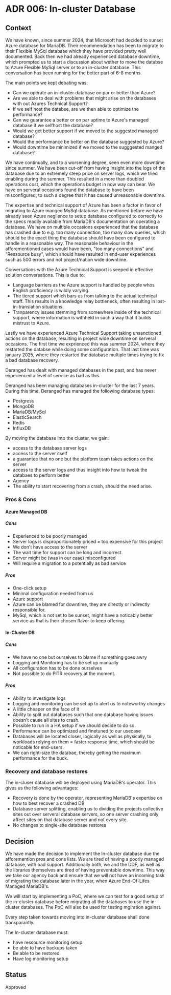 # ADR 006: In-cluster Database

## Context

We have known, since summer 2024, that Microsoft had decided to sunset Azure
database for MariaDB. Their recommendation has been to migrate to their Flexible
MySql database which they have provided pretty well documented. Back then we had
already experienced database downtime, which prompted us to start a discussion
about wether to move the databse to Azure Flexible MySql server or to an
in-cluster database. This conversation has been running for the better part of
6-8 months.

The main points we kept debating was:

- Can we operate an in-cluster database on par or better than Azure?
- Are we able to deal with problems that might arise on the databases with out
Azures Technical Support?
- If we self host the databse, are we then able to optimize the performance?
- Can we guarantee a better or on par uptime to Azure's managed database if we
selfhost the database?
- Would we get better support if we moved to the suggested managed database?
- Would the performance be better on the database suggested by Azure?
- Would downtime be minimized if we moved to the sugggested manged database?

We have continually, and to a worsening degree, seen even more downtime since
summer. We have been cut-off from having insight into the logs of the database
due to an extremely steep price on server logs, which we tried enabling during
the summer. This resulted in a more than doubled operations cost, which the
operations budget in now way can bear.
We have on serveral occasions found the database to have been misconfigured, to
such a degree that it has caused unreasonable downtime.

The expertise and technical support of Azure has been a factor in favor of
migrating to Azure manged MySql database. As mentioned before we have already
seen Azure neglience to setup database configured to correctly to the specs
readily available from MariaDB's documentation on operating a database.
We have on multiple occasions experienced that the database has crashed due to
e.g. too many connection, too many slow queries, which should be the exact thing
the database should have been configured to handle in a reasonable way.
The reasonable behaviour in the afforementioned cases would have been, "too
many connections" and "Ressource busy", which should have resulted in end-user
experiences such as 500 errors and not project/nation wide downtime.

Conversations with the Azure Technical Support is seeped in effective solution
conversations. This is due to:

- Language barriers as the Azure support is handled by people whos English
proficiency is wildly varying.
- The tiered support which bars us from talking to the actual technical staff.
This results in a knowledge relay bottleneck, often resulting in
lost-in-translation situations.
- Tranparency issues stemming from somewhere inside of the technical support,
where information is withheld in such a way that it builds mistrust to Azure.

Lastly we have experienced Azure Technical Support taking unsanctioned actions
on the database, resulting in project wide downtime on serveral occasions. The
first time we exprienced this was summer 2024, where they restarted the databse
while doing some configuration. That last time was january 2025, where they
restarted the database multiple times trying to fix a bad database recovery.

Deranged has dealt with managed databases in the past, and has never experienced
a level of service as bad as this.

Deranged has been managing databases in-cluster for the last 7 years. During
this time, Deranged has managed the following database types:

- Postgress
- MongoDB
- MariaDB/MySql
- ElasticSearch
- Redis
- InfluxDB

By moving the database into the cluster, we gain:

- access to the database server logs
- access to the server itself
- a guarantee that no one but the platform team takes actions on the server
- access to the server logs and thus insight into how to tweak the databaes to
perform better
- Agency
- The ability to start recovering from a crash, should the need arise.

### Pros & Cons

#### Azure Managed DB

##### Cons

- Experienced to be poorly managed
- Server logs is disproportionately priced = too expensive for this project
- We don't have access to the server
- The wait time for support can be long and incorrect.
- Server might be (was in our case) misconfigured
- Will require a migration to a potentially as bad service

##### Pros

- One-click setup
- Minimal configuration needed from us
- Azure support
- Azure can be blamed for downtime, they are directly or indirectly responsible
for.
- MySql, which is not set to be sunset, might have a noticably better service
as that is their chosen flavor to keep offering.

#### In-Cluster DB

##### Cons

- We have no one but ourselves to blame if something goes awry
- Logging and Monitoring has to be set up manually
- All configuration has to be done ourselves
- Not possible to do PITR recovery at the moment.

##### Pros

- Ability to investigate logs
- Logging and monitoring can be set up to alert us to noteworthy changes
- A little cheaper on the face of it
- Ability to split out databases such that one database having issues doesn't
cause all sites to crash.
- Possible to run in a HA setup if we should decide to do so.
- Performance can be optimized and finetuned to our usecase
- Databases will be located closer, logically as well as physically, to
workloads relying on them = faster response time, which should be noticable for
end-users.
- We can right-size the databae, thereby getting the maximum performance for the
buck.

### Recovery and database restores

The in-cluser database will be deployed using MariaDB's operator.
This gives us the following advantages:

- Recovery is done by the operator, representing MariaDB's expertise on how to
best recover a crashed DB
- Database server splitting, enabling us to dividing the projects collective
sites out over serveral database servers, so one server crashing only affect
sites on that database server and not every site.
- No changes to single-site database restores

## Decision

We have made the decision to implement the In-cluster database due the
afforemention pros and cons lists.
We are tired of having a poorly managed database, with bad support.
Additionally both, we and the DDF, as well as the libraries themselves are
tired of having preventable downtime.
This way we take our agency back and ensure that we will not have an incoming
task of migrating the database later in the year, when Azure End-Of-Lifes
Managed MariaDB's.

We will start by implementing a PoC, where we can test for a good setup of the in-cluster
database before migrating all the databases to use the in-cluster databases.
The PoC will also be used for testing mgiration against.

Every step taken towards moving into in-cluster database shall done
transparantly.

The In-cluster database must:

- have ressource monitoring setup
- be able to have backups taken
- Be able to be restored
- Have log monitoring setup

## Status

Approved
